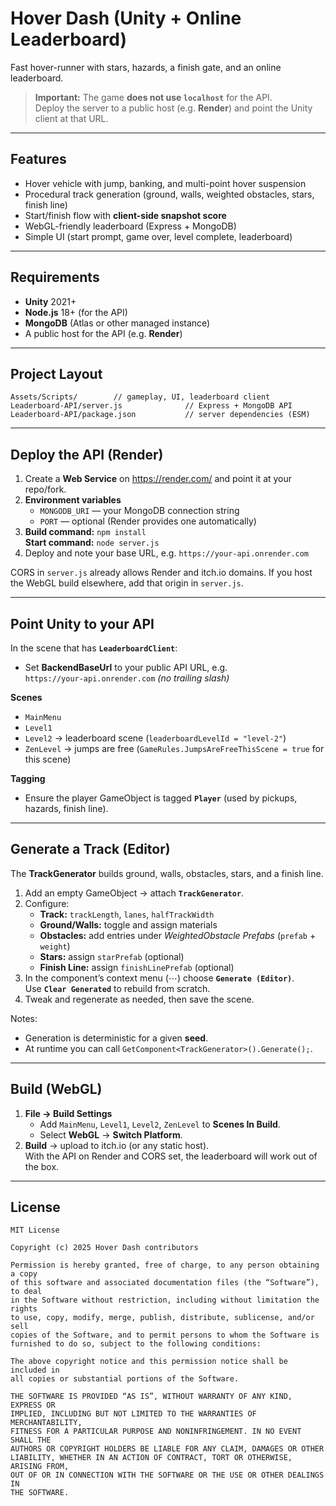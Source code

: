 # Hover Dash (Unity + Online Leaderboard)

Fast hover-runner with stars, hazards, a finish gate, and an online leaderboard.

> **Important:** The game **does not use `localhost`** for the API.  
> Deploy the server to a public host (e.g. **Render**) and point the Unity client at that URL.

---

## Features

- Hover vehicle with jump, banking, and multi-point hover suspension  
- Procedural track generation (ground, walls, weighted obstacles, stars, finish line)  
- Start/finish flow with **client-side snapshot score**  
- WebGL-friendly leaderboard (Express + MongoDB)  
- Simple UI (start prompt, game over, level complete, leaderboard)

---

## Requirements

- **Unity** 2021+  
- **Node.js** 18+ (for the API)  
- **MongoDB** (Atlas or other managed instance)  
- A public host for the API (e.g. **Render**)

---

## Project Layout

    Assets/Scripts/        // gameplay, UI, leaderboard client
    Leaderboard-API/server.js              // Express + MongoDB API
    Leaderboard-API/package.json           // server dependencies (ESM)

---

## Deploy the API (Render)

1. Create a **Web Service** on https://render.com/ and point it at your repo/fork.  
2. **Environment variables**
   - `MONGODB_URI` — your MongoDB connection string
   - `PORT` — optional (Render provides one automatically)
3. **Build command:** `npm install`  
   **Start command:** `node server.js`
4. Deploy and note your base URL, e.g. `https://your-api.onrender.com`

CORS in `server.js` already allows Render and itch.io domains. If you host the WebGL build elsewhere, add that origin in `server.js`.

---

## Point Unity to your API

In the scene that has **`LeaderboardClient`**:

- Set **BackendBaseUrl** to your public API URL, e.g.  
  `https://your-api.onrender.com` *(no trailing slash)*

**Scenes**

- `MainMenu`  
- `Level1`  
- `Level2` → leaderboard scene (`leaderboardLevelId = "level-2"`)  
- `ZenLevel` → jumps are free (`GameRules.JumpsAreFreeThisScene = true` for this scene)

**Tagging**

- Ensure the player GameObject is tagged **`Player`** (used by pickups, hazards, finish line).

---

## Generate a Track (Editor)

The **TrackGenerator** builds ground, walls, obstacles, stars, and a finish line.

1. Add an empty GameObject → attach **`TrackGenerator`**.  
2. Configure:
   - **Track:** `trackLength`, `lanes`, `halfTrackWidth`
   - **Ground/Walls:** toggle and assign materials
   - **Obstacles:** add entries under *WeightedObstacle Prefabs* (`prefab` + `weight`)
   - **Stars:** assign `starPrefab` (optional)
   - **Finish Line:** assign `finishLinePrefab` (optional)
3. In the component’s context menu (⋯) choose **`Generate (Editor)`**.  
   Use **`Clear Generated`** to rebuild from scratch.
4. Tweak and regenerate as needed, then save the scene.

Notes:
- Generation is deterministic for a given **seed**.
- At runtime you can call `GetComponent<TrackGenerator>().Generate();`.

---

## Build (WebGL)

1. **File → Build Settings**
   - Add `MainMenu`, `Level1`, `Level2`, `ZenLevel` to **Scenes In Build**.
   - Select **WebGL** → **Switch Platform**.
2. **Build** → upload to itch.io (or any static host).  
   With the API on Render and CORS set, the leaderboard will work out of the box.

---

## License

    MIT License

    Copyright (c) 2025 Hover Dash contributors

    Permission is hereby granted, free of charge, to any person obtaining a copy
    of this software and associated documentation files (the “Software”), to deal
    in the Software without restriction, including without limitation the rights
    to use, copy, modify, merge, publish, distribute, sublicense, and/or sell
    copies of the Software, and to permit persons to whom the Software is
    furnished to do so, subject to the following conditions:

    The above copyright notice and this permission notice shall be included in
    all copies or substantial portions of the Software.

    THE SOFTWARE IS PROVIDED “AS IS”, WITHOUT WARRANTY OF ANY KIND, EXPRESS OR
    IMPLIED, INCLUDING BUT NOT LIMITED TO THE WARRANTIES OF MERCHANTABILITY,
    FITNESS FOR A PARTICULAR PURPOSE AND NONINFRINGEMENT. IN NO EVENT SHALL THE
    AUTHORS OR COPYRIGHT HOLDERS BE LIABLE FOR ANY CLAIM, DAMAGES OR OTHER
    LIABILITY, WHETHER IN AN ACTION OF CONTRACT, TORT OR OTHERWISE, ARISING FROM,
    OUT OF OR IN CONNECTION WITH THE SOFTWARE OR THE USE OR OTHER DEALINGS IN
    THE SOFTWARE.
